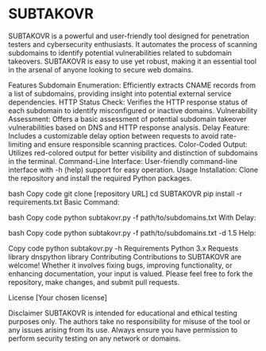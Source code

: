 # SUBTAKOVR
SUBTAKOVR is a powerful and user-friendly tool designed for penetration testers and cybersecurity enthusiasts. It automates the process of scanning subdomains to identify potential vulnerabilities related to subdomain takeovers. SUBTAKOVR is easy to use yet robust, making it an essential tool in the arsenal of anyone looking to secure web domains.

Features
Subdomain Enumeration: Efficiently extracts CNAME records from a list of subdomains, providing insight into potential external service dependencies.
HTTP Status Check: Verifies the HTTP response status of each subdomain to identify misconfigured or inactive domains.
Vulnerability Assessment: Offers a basic assessment of potential subdomain takeover vulnerabilities based on DNS and HTTP response analysis.
Delay Feature: Includes a customizable delay option between requests to avoid rate-limiting and ensure responsible scanning practices.
Color-Coded Output: Utilizes red-colored output for better visibility and distinction of subdomains in the terminal.
Command-Line Interface: User-friendly command-line interface with -h (help) support for easy operation.
Usage
Installation: Clone the repository and install the required Python packages.

bash
Copy code
git clone [repository URL]
cd SUBTAKOVR
pip install -r requirements.txt
Basic Command:

bash
Copy code
python subtakovr.py -f path/to/subdomains.txt
With Delay:

bash
Copy code
python subtakovr.py -f path/to/subdomains.txt -d 1.5
Help:

Copy code
python subtakovr.py -h
Requirements
Python 3.x
Requests library
dnspython library
Contributing
Contributions to SUBTAKOVR are welcome! Whether it involves fixing bugs, improving functionality, or enhancing documentation, your input is valued. Please feel free to fork the repository, make changes, and submit pull requests.

License
[Your chosen license]

Disclaimer
SUBTAKOVR is intended for educational and ethical testing purposes only. The authors take no responsibility for misuse of the tool or any issues arising from its use. Always ensure you have permission to perform security testing on any network or domains.
